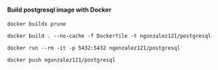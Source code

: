 #### Build postgresql image with Docker

```shell
docker buildx prune
```

```shell
docker build . --no-cache -f Dockerfile -t ngonzalez121/postgresql
```

```shell
docker run --rm -it -p 5432:5432 ngonzalez121/postgresql
``` 

```shell
docker push ngonzalez121/postgresql
```
